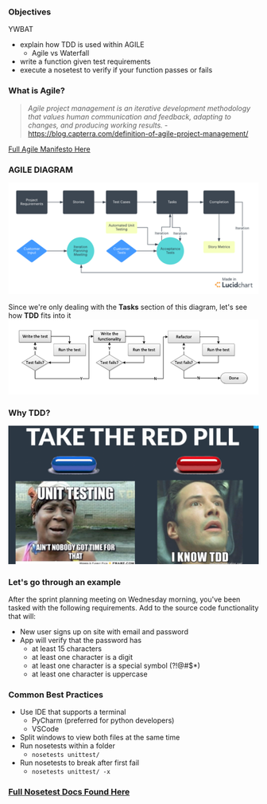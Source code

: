 
### Objectives
YWBAT 
* explain how TDD is used within AGILE
    * Agile vs Waterfall
* write a function given test requirements
* execute a nosetest to verify if your function passes or fails

### What is Agile?
> *Agile project management is an iterative development methodology that values human communication and feedback, adapting to changes, and producing working results.*  - https://blog.capterra.com/definition-of-agile-project-management/

[Full Agile Manifesto Here](http://agilemanifesto.org/principles.html)

### AGILE DIAGRAM
![](images/agile.png)

Since we're only dealing with the **Tasks** section of this diagram, let's see how **TDD** fits into it
![](images/tdd.png)

### Why TDD?
![](images/tdd-meme.png)

### Let's go through an example
After the sprint planning meeting on Wednesday morning, you've been tasked with the following requirements. Add to the source code functionality that will:
* New user signs up on site with email and password
* App will verify that the password has
    * at least 15 characters
    * at least one character is a digit
    * at least one character is a special symbol (?!@#\$\*)
    * at least one character is uppercase

### Common Best Practices
* Use IDE that supports a terminal
    * PyCharm (preferred for python developers)
    * VSCode
* Split windows to view both files at the same time
* Run nosetests within a folder
    * ```nosetests unittest/```
* Run nosetests to break after first fail
    * ```nosetests unittest/ -x```

### [Full Nosetest Docs Found Here](https://nose.readthedocs.io/en/latest/man.html)
